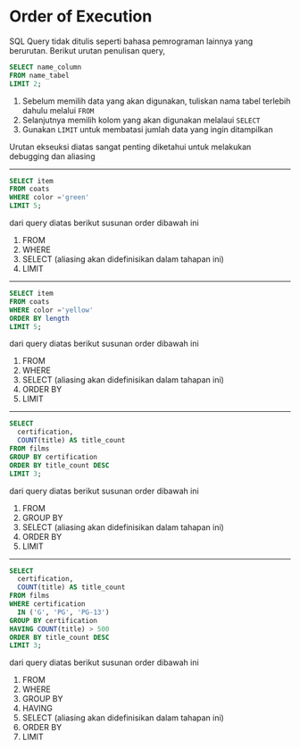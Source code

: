 # Order of Execution

SQL Query tidak ditulis seperti bahasa pemrograman lainnya yang berurutan. Berikut urutan penulisan query,

```SQL
SELECT name_column
FROM name_tabel
LIMIT 2;
```

1. Sebelum memilih data yang akan digunakan, tuliskan nama tabel terlebih dahulu melalui `FROM`
2. Selanjutnya memilih kolom yang akan digunakan melalaui `SELECT`
3. Gunakan `LIMIT` untuk membatasi jumlah data yang ingin ditampilkan

Urutan ekseuksi diatas sangat penting diketahui untuk melakukan debugging dan aliasing 

---------

```SQL
SELECT item
FROM coats
WHERE color ='green'
LIMIT 5;
```
dari query diatas berikut susunan order dibawah ini
1. FROM
2. WHERE
3. SELECT (aliasing akan didefinisikan dalam tahapan ini)
4. LIMIT

--------

```SQL
SELECT item
FROM coats
WHERE color ='yellow'
ORDER BY length
LIMIT 5;
```
dari query diatas berikut susunan order dibawah ini
1. FROM
2. WHERE
3. SELECT (aliasing akan didefinisikan dalam tahapan ini)
4. ORDER BY
4. LIMIT

--------

```SQL
SELECT
  certification,
  COUNT(title) AS title_count
FROM films
GROUP BY certification
ORDER BY title_count DESC
LIMIT 3;
```

dari query diatas berikut susunan order dibawah ini
1. FROM
2. GROUP BY
3. SELECT (aliasing akan didefinisikan dalam tahapan ini)
4. ORDER BY
5. LIMIT



----------

```SQL
SELECT
  certification,
  COUNT(title) AS title_count
FROM films
WHERE certification
  IN ('G', 'PG', 'PG-13')
GROUP BY certification
HAVING COUNT(title) > 500
ORDER BY title_count DESC
LIMIT 3;
```

dari query diatas berikut susunan order dibawah ini
1. FROM
2. WHERE
3. GROUP BY
4. HAVING
5. SELECT (aliasing akan didefinisikan dalam tahapan ini)
6. ORDER BY
7. LIMIT
